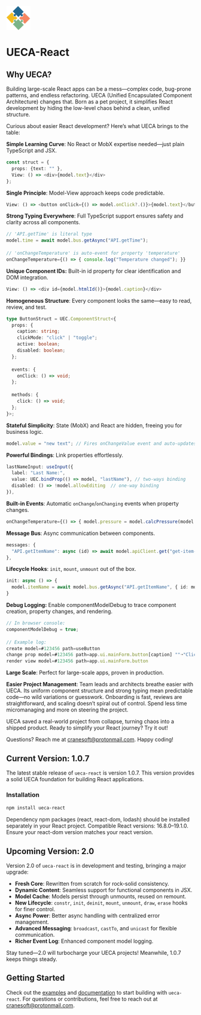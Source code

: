 ![logo](/docs/logo.png)
# UECA-React

## Why UECA?

Building large-scale React apps can be a mess—complex code, bug-prone patterns, and endless refactoring. UECA (Unified Encapsulated Component Architecture) changes that. Born as a pet project, it simplifies React development by hiding the low-level chaos behind a clean, unified structure.

Curious about easier React development? Here’s what UECA brings to the table:

**Simple Learning Curve**: No React or MobX expertise needed—just plain TypeScript and JSX.
```typescript
const struct = { 
  props: {text: "" },
  View: () => <div>{model.text}</div>
};
```

**Single Principle**: Model-View approach keeps code predictable.
```typescript
View: () => <button onClick={() => model.onClick?.()}>{model.text}</button>
```

**Strong Typing Everywhere**: Full TypeScript support ensures safety and clarity across all components.
```typescript
// 'API.getTime' is literal type
model.time = await model.bus.getAsync("API.getTime");
  
// 'onChangeTemperature' is auto-event for property 'temperature'
onChangeTemperature={() => { console.log("Temperature changed"); }}
```

**Unique Component IDs:** Built-in id property for clear identification and DOM integration.
```typescript
View: () => <div id={model.htmlId()}>{model.caption}</div>
```

**Homogeneous Structure**: Every component looks the same—easy to read, review, and test.
```typescript
type ButtonStruct = UEC.ComponentStruct<{
  props: {
    caption: string;
    clickMode: "click" | "toggle";
    active: boolean;
    disabled: boolean;
  };

  events: {
    onClick: () => void;
  };

  methods: {
    click: () => void;
  };
}>;
```

**Stateful Simplicity**: State (MobX) and React are hidden, freeing you for business logic.
```typescript
model.value = "new text"; // Fires onChangeValue event and auto-updates UI
```

**Powerful Bindings**: Link properties effortlessly.
```typescript
lastNameInput: useInput({
  label: "Last Name:",    
  value: UEC.bindProp(() => model, "lastName"), // two-ways binding
  disabled: () => !model.allowEditing  // one-way binding
}),
```

**Built-in Events**: Automatic `onChange`/`onChanging` events when property changes.
```typescript
onChangeTemperature={() => { model.pressure = model.calcPressure(model.temperature); }}
```

**Message Bus**: Async communication between components.
```typescript
messages: { 
  "API.getItemName": async (id) => await model.apiClient.get("get-item-name?id:", { id })
},
```

**Lifecycle Hooks**: `init`, `mount`, `unmount` out of the box.
```typescript
init: async () => {
  model.itemName = await model.bus.getAsync("API.getItemName", { id: model.itemId }),
} 
```
**Debug Logging:** Enable componentModelDebug to trace component creation, property changes, and rendering.
```typescript
// In browser console:
componentModelDebug = true;

// Example log:
create model=#123456 path=useButton
change prop model=#123456 path=app.ui.mainForm.button[caption] ""➝"Click Me"
render view model=#123456 path=app.ui.mainForm.button
```

**Large Scale**: Perfect for large-scale apps, proven in production.

**Easier Project Management**: Team leads and architects breathe easier with UECA.
Its uniform component structure and strong typing mean predictable code—no wild variations or guesswork. Onboarding is fast, reviews are straightforward, and scaling doesn’t spiral out of control. Spend less time micromanaging and more on steering the project.

UECA saved a real-world project from collapse, turning chaos into a shipped product. Ready to simplify your React journey? Try it out!

Questions? Reach me at [cranesoft@protonmail.com](mailto:cranesoft@protonmail.com). Happy coding!

## Current Version: 1.0.7

The latest stable release of `ueca-react` is version 1.0.7. This version provides a solid UECA foundation for building React applications.

### Installation
```bash
npm install ueca-react
```
Dependency npm packages (react, react-dom, lodash) should be installed separately in your React project. Compatible React versions: 16.8.0–19.1.0. Ensure your react-dom version matches your react version.

## Upcoming Version: 2.0

Version 2.0 of `ueca-react` is in development and testing, bringing a major upgrade:

- **Fresh Core**: Rewritten from scratch for rock-solid consistency.
- **Dynamic Content**: Seamless support for functional components in JSX.
- **Model Cache**: Models persist through unmounts, reused on remount.
- **New Lifecycle**: `constr`, `init`, `deinit`, `mount`, `unmount`, `draw`, `erase` hooks for finer control.
- **Async Power**: Better async handling with centralized error management.
- **Advanced Messaging**: `broadcast`, `castTo`, and `unicast` for flexible communication.
- **Richer Event Log**: Enhanced component model logging.

Stay tuned—2.0 will turbocharge your UECA projects! Meanwhile, 1.0.7 keeps things steady.

## Getting Started
Check out the [examples](https://codesandbox.io/p/sandbox/frosty-banach-jsf84c) and [documentation](/docs/index.md) to start building with `ueca-react`. For questions or contributions, feel free to reach out at [cranesoft@protonmail.com](mailto:cranesoft@protonmail.com).
